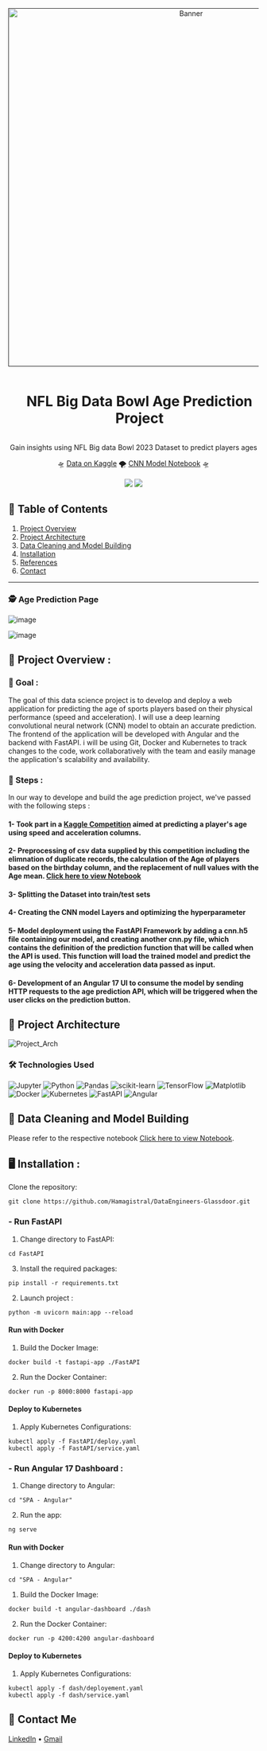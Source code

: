 <div align="center">
  <a href="">
    <img src="https://github.com/BENAMAR-Zaid/PFE-PPT/assets/105943885/3b0ce9bc-d634-4695-9d8c-960e2a2ab000" alt="Banner" width="720">
  </a>

  <div id="user-content-toc">
    <ul>
      <summary><h1 style="display: inline-block;"> NFL Big Data Bowl Age Prediction Project</h1></summary>
    </ul>
  </div>
  
  <p>Gain insights using NFL Big data Bowl 2023 Dataset to predict players ages</p>
    🛸
    <a href="https://www.kaggle.com/competitions/nfl-big-data-bowl-2023/data" target="_blank">Data on Kaggle</a>
    🌪️
    <a href="https://www.kaggle.com/code/zaidbenamar/predicting-player-s-age-using-cnn-model-with-conv1/notebook" target="_blank">CNN Model Notebook</a>
    🛸
</div>
<br>
<div align="center">
      <a href="https://img.shields.io/badge/Kaggle-035a7d?style=for-the-badge&logo=kaggle&logoColor=white"><img src="https://img.shields.io/badge/Kaggle-035a7d?style=for-the-badge&logo=kaggle&logoColor=white"/></a>
      <img src="https://img.shields.io/github/stars/hamagistral/DataEngineers-Glassdoor?color=blue&style=social"/>
</div>

## 📝 Table of Contents

1. [ Project Overview ](#introduction)
2. [ Project Architecture ](#arch)
3. [ Data Cleaning and Model Building](#dataedamodel)
4. [ Installation ](#installation)
5. [ References ](#refs)
6. [ Contact ](#contact)
<hr>

### 🕵️ Age Prediction Page
![image](https://user-images.githubusercontent.com/105943885/211332109-3bf60e23-bea3-4306-89cc-9350e509f00e.PNG)

![image](https://github.com/BENAMAR-Zaid/Deeplearning-PFM/assets/105943885/181da466-1eb4-41f0-91a9-eaf2c20fd68d)



<a name="introduction"></a>
## 🔬 Project Overview :

### 🎯 Goal :

The goal of this data science project is to develop and deploy a web application for predicting the age of sports players based on their physical performance (speed and acceleration).
I will use a deep learning convolutional neural network (CNN) model to obtain an accurate prediction. The frontend of the application will be developed with Angular and the backend with FastAPI. i will be using Git, Docker and Kubernetes to track changes to the code, work collaboratively with the team and easily manage the application's scalability and availability.

### 🧭 Steps :

In our way to develope and build the age prediction project, we've passed with the following steps : 
#### 1- Took part in a [Kaggle Competition](https://www.kaggle.com/competitions/nfl-big-data-bowl-2023) aimed at predicting a player's age using speed and acceleration columns.
#### 2- Preprocessing of csv data supplied by this competition including the elimnation of duplicate records, the calculation of the Age of players based on the birthday column, and the replacement of null values with the Age mean. [Click here to view Notebook](https://www.kaggle.com/code/zaidbenamar/predicting-player-s-age-using-cnn-model-with-conv1/notebook)
#### 3- Splitting the Dataset into train/test sets
#### 4- Creating the CNN model Layers and optimizing the hyperparameter
#### 5- Model deployment using the FastAPI Framework by adding a cnn.h5 file containing our model, and creating another cnn.py file, which contains the definition of the prediction function that will be called when the API is used. This function will load the trained model and predict the age using the velocity and acceleration data passed as input.
#### 6- Development of an Angular 17 UI to consume the model by sending HTTP requests to the age prediction API, which will be triggered when the user clicks on the prediction button.

<a name="arch"></a>
## 📝 Project Architecture

![Project_Arch](https://github.com/BENAMAR-Zaid/PFE-PPT/assets/105943885/220ea980-a494-4328-b05b-2f98c51a72e2)

### 🛠️ Technologies Used

![Jupyter](https://img.shields.io/badge/Made%20with-Jupyter-orange?style=for-the-badge&logo=Jupyter)
![Python](https://img.shields.io/badge/python-3670A0?style=for-the-badge&logo=python&logoColor=ffdd54)
![Pandas](https://img.shields.io/badge/pandas-%23150458.svg?style=for-the-badge&logo=pandas&logoColor=white)
![scikit-learn](https://img.shields.io/badge/scikit--learn-%23F7931E.svg?style=for-the-badge&logo=scikit-learn&logoColor=white)
![TensorFlow](https://img.shields.io/badge/TensorFlow-%23FF6F00.svg?style=for-the-badge&logo=TensorFlow&logoColor=white)
![Matplotlib](https://img.shields.io/badge/Matplotlib-%23ffffff.svg?style=for-the-badge&logo=Matplotlib&logoColor=black)
![Docker](https://img.shields.io/badge/docker-%230db7ed.svg?style=for-the-badge&logo=docker&logoColor=white)
![Kubernetes](https://img.shields.io/badge/kubernetes-%23326ce5.svg?style=for-the-badge&logo=kubernetes&logoColor=white)
![FastAPI](https://img.shields.io/badge/FastAPI-005571?style=for-the-badge&logo=fastapi)
![Angular](https://img.shields.io/badge/angular-%23DD0031.svg?style=for-the-badge&logo=angular&logoColor=white)

<a name="dataedamodel"></a>
## 🧹 Data Cleaning and Model Building

Please refer to the respective notebook [Click here to view Notebook](https://www.kaggle.com/code/zaidbenamar/predicting-player-s-age-using-cnn-model-with-conv1/notebook).

<a name="installation"></a>
## 🖥️ Installation : 
Clone the repository:

```
git clone https://github.com/Hamagistral/DataEngineers-Glassdoor.git
```

### - Run FastAPI

1. Change directory to FastAPI:

```
cd FastAPI
```

3. Install the required packages:

```
pip install -r requirements.txt
```

2. Launch project : 

```
python -m uvicorn main:app --reload
```

#### Run with Docker 

1. Build the Docker Image:

```
docker build -t fastapi-app ./FastAPI
```

2. Run the Docker Container:

```
docker run -p 8000:8000 fastapi-app
```

#### Deploy to Kubernetes

1. Apply Kubernetes Configurations:

```
kubectl apply -f FastAPI/deploy.yaml
kubectl apply -f FastAPI/service.yaml
```

### - Run Angular 17 Dashboard : 

1. Change directory to Angular:

```
cd "SPA - Angular"
```

2. Run the app:

```
ng serve
```

#### Run with Docker 

1. Change directory to Angular:

```
cd "SPA - Angular"
```

1. Build the Docker Image:

```
docker build -t angular-dashboard ./dash
```

2. Run the Docker Container:

```
docker run -p 4200:4200 angular-dashboard
```

#### Deploy to Kubernetes

1. Apply Kubernetes Configurations:

```
kubectl apply -f dash/deployement.yaml
kubectl apply -f dash/service.yaml
```

<a name="contact"></a>
## 📨 Contact Me

[LinkedIn]([https://www.linkedin.com/in/hamza-elbelghiti/](https://www.linkedin.com/in/zaid-benamar/)) •
[Gmail](zaid.benmr@gmail.com)
